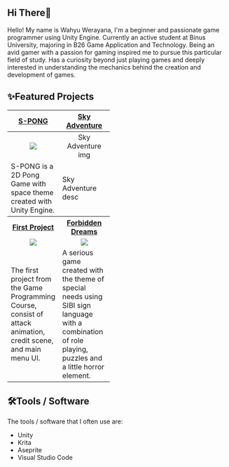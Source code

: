 ## Hi There👋
Hello! My name is Wahyu Werayana, I'm a beginner and passionate game programmer using Unity Engine. Currently an active student at Binus University, majoring in B26 Game Application and Technology. Being an avid gamer with a passion for gaming inspired me to pursue this particular field of study. Has a curiosity beyond just playing games and deeply interested in understanding the mechanics behind the creation and development of games.

## ✨Featured Projects
<table>
    <thead>
    <tr>
      <th width="100px" align="center"> <a href="https://github.com/wahyuwerayana/S-PONG">S-PONG</th>
      <th width="100px" align="center"> <a href="https://github.com/wahyuwerayana/Side-Scroller">Sky Adventure</th>
    </tr>
    </thead>  
  <tbody>
  <tr width="100px" align="center">
  <td>
    
  <img src="https://github.com/wahyuwerayana/S-PONG/assets/115724777/2d7d8995-1cf6-4ea0-944f-9b02478d0b53">
  
  </td>
  <td>
  Sky Adventure img
  </td>
  </tr>
  
  <tr width="100px">
    <td>S-PONG is a 2D Pong Game with space theme created with Unity Engine.</td>
    <td>Sky Adventure desc</td>
  </tr>
  <tr>
    <th width="100px"> <a href="https://github.com/wahyuwerayana/FirstProject_GameProgramming">First Project</th>
    <th width="100px"> <a href="https://github.com/wahyuwerayana/Forbidden-Dream-Project">Forbidden Dreams</th>
  </tr>
      
  <tr width="100px" align="center">
    <td><img src="https://github.com/wahyuwerayana/FirstProject_GameProgramming/assets/115724777/526169b9-be55-42a3-bff4-27071573373f"></td>
    <td><img src="https://github.com/wahyuwerayana/Forbidden-Dream-Project/assets/115724777/27d1cf97-fc30-4845-9e96-6217327e648b"></td>
  </tr>
    
  <tr width="100px">
      <td>The first project from the Game Programming Course, consist of attack animation, credit scene, and main menu UI.</td>
      <td>A serious game created with the theme of special needs using SIBI sign language with a combination of role playing, puzzles and a little horror element.</td>
  </tr>
  </tbody>
</table>

## 🛠️Tools / Software
The tools / software that I often use are:
- Unity
- Krita
- Aseprite
- Visual Studio Code
